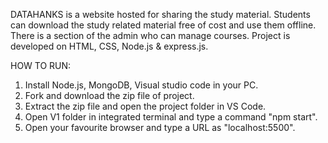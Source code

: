 DATAHANKS is a website hosted for sharing the study material. Students can download the study related material free of cost and use them offline. There is a section of the admin who can manage courses. Project is developed on HTML, CSS, Node.js & express.js.

HOW TO RUN:
1. Install Node.js, MongoDB, Visual studio code in your PC.
2. Fork and download the zip file of project.
3. Extract the zip file and open the project folder in VS Code.
4. Open V1 folder in integrated terminal and type a command "npm start".
5. Open your favourite browser and type a URL as "localhost:5500".
